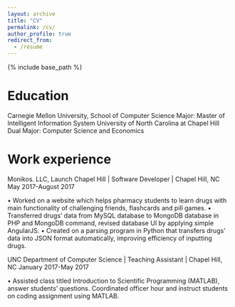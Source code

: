 ```yaml
---
layout: archive
title: "CV"
permalink: /cv/
author_profile: true
redirect_from:
  - /resume
---
```


{% include base_path %}

Education
======
Carnegie Mellon University, School of Computer Science
    Major: Master of Intelligent Information System
University of North Carolina at Chapel Hill
    Dual Major: Computer Science and Economics

Work experience
======
Monikos. LLC, Launch Chapel Hill | Software Developer | Chapel Hill, NC   May 2017-August 2017

• Worked on a website which helps pharmacy students to learn drugs with main functionality of
challenging friends, flashcards and pill games.
• Transferred drugs’ data from MySQL database to MongoDB database in PHP and MongoDB
command, revised database UI by applying simple AngularJS.
• Created on a parsing program in Python that transfers drugs’ data into JSON format automatically,
improving efficiency of inputting drugs.


UNC Department of Computer Science | Teaching Assistant | Chapel Hill, NC   January 2017-May 2017

• Assisted class titled Introduction to Scientific Programming (MATLAB), answer students’ questions.
Coordinated officer hour and instruct students on coding assignment using MATLAB.
